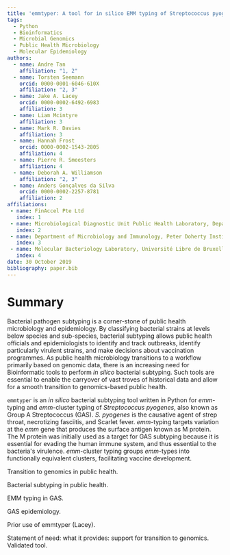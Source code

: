 ```yaml
---
title: 'emmtyper: A tool for in silico EMM typing of Streptococcus pyogenes'
tags:
  - Python
  - Bioinformatics
  - Microbial Genomics
  - Public Health Microbiology
  - Molecular Epidemiology
authors:
  - name: Andre Tan
    affiliation: "1, 2"
  - name: Torsten Seemann
    orcid: 0000-0001-6046-610X
    affiliation: "2, 3"
  - name: Jake A. Lacey
    orcid: 0000-0002-6492-6983
    affiliation: 3
  - name: Liam Mcintyre
    affiliation: 3
  - name: Mark R. Davies
    affiliation: 3
  - name: Hannah Frost
    orcid: 0000-0002-1543-2805
    affiliation: 4
  - name: Pierre R. Smeesters
    affiliation: 4
  - name: Deborah A. Williamson
    affiliation: "2, 3"
  - name: Anders Gonçalves da Silva
    orcid: 0000-0002-2257-8781
    affiliation: 2
affiliations:
 - name: FinAccel Pte Ltd
   index: 1
 - name: Microbiological Diagnostic Unit Public Health Laboratory, Department of Microbiology and Immunology, Peter Doherty Institute for Immunity and Infection, The University of Melbourne
   index: 2
 - name: Department of Microbiology and Immunology, Peter Doherty Institute for Immunity and Infection, The University of Melbourne
   index: 3
 - name: Molecular Bacteriology Laboratory, Université Libre de Bruxelles
   index: 4
date: 30 October 2019
bibliography: paper.bib
---
```


# Summary

Bacterial pathogen subtyping is a corner-stone of public health microbiology and epidemiology. By classifying bacterial strains at levels below species and sub-species, bacterial subtyping allows public health officials and epidemiologists to identify and track outbreaks, identify particularly virulent strains, and make decisions about vaccination programmes. As public health microbiology transitions to a workflow primarily based on genomic data, there is an increasing need for Bioinformatic tools to perform *in silico* bacterial subtyping. Such tools are essential to enable the carryover of vast troves of historical data and allow for a smooth transition to genomics-based public health.

`emmtyper` is an *in silico* bacterial subtyping tool written in Python for *emm*-typing and *emm*-cluster typing of *Streptococcus pyogenes*, also known as Group A Streptococcus (GAS). *S. pyogenes* is the causative agent of strep throat, necrotizing fasciitis, and Scarlet fever. *emm*-typing targets variation at the *emm* gene that produces the surface antigen known as M protein. The M protein was initially used as a target for GAS subtyping because it is essential for evading the human immune system, and thus essential to the bacteria's virulence. *emm*-cluster typing groups *emm*-types into functionally equivalent clusters, facilitating vaccine development.

Transition to genomics in public health.

Bacterial subtyping in public health.

EMM typing in GAS.

GAS epidemiology.

Prior use of emmtyper (Lacey).

Statement of need: what it provides: support for transition to genomics. Validated tool.
